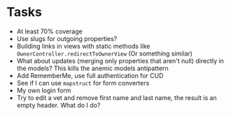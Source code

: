 # Tasks
* At least 70% coverage
* Use slugs for outgoing properties?
* Building links in views with static methods like `OwnerController.redirectToOwnerView` (Or something similar)
* What about updates (merging only properties that aren't null) directly in the models? This kills the anemic models antipattern
* Add RememberMe, use full authentication for CUD
* See if I can use `mapstruct` for form converters
* My own login form
* Try to edit a vet and remove first name and last name, the result is an empty header. What do I do?
